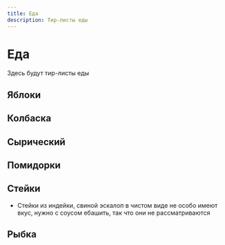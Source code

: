 ```yaml
---
title: Еда
description: Тир-листы еды
---
```


# Еда

Здесь будут тир-листы еды

## Яблоки

<tier-list>
<template #a>Пинк Леди</template>
<template #b>Гренни Смит</template>
<template #c>Голден · Спартан · Чемпион · Черный принц</template>
<template #e>Гала</template>
</tier-list>

## Колбаска

<tier-list>
<template #b>Сервелат · Прошутто · Палермо</template>
<template #c>Докторская</template>
</tier-list>

## Сырический

<tier-list>
<template #a>Сливочный · Ламбер</template>
<template #b>Легкий · Голландский · Тильзитер</template>
<template #c></template>
</tier-list>

## Помидорки

<tier-list>
<template #b>Бархатный мед</template>
<template #c>Черри · Бычье сердце · Розовые</template>
<template #d>Конфетто · Пинк Парадайз</template>
</tier-list>

## Стейки

<tier-list>
<template #а>Рибай</template>
<template #b>Шейка</template>
<template #d>Рамп</template>
</tier-list>

- Стейки из индейки, свиной эскалоп в чистом виде не особо имеют вкус, нужно с соусом ебашить, так что они не
  рассматриваются

## Рыбка

<tier-list>
<template #b>Тунец</template>
<template #c>Минтай</template>
</tier-list>


